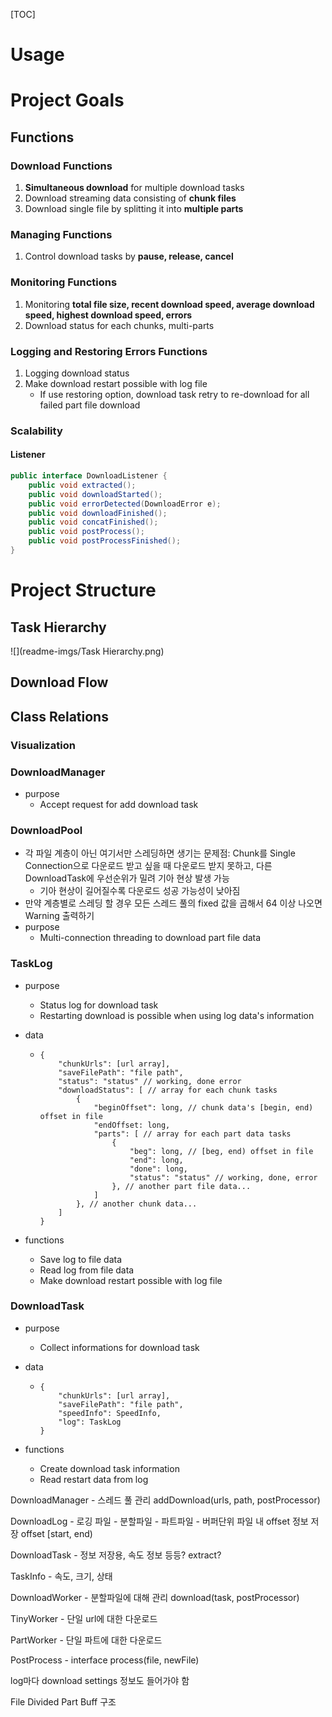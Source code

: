 [TOC]

# Usage

# Project Goals

## Functions

### Download Functions

1. **Simultaneous download** for multiple download tasks
2. Download streaming data consisting of **chunk files**
3. Download single file by splitting it into **multiple parts**

### Managing Functions

1. Control download tasks by **pause, release, cancel**

### Monitoring Functions

1. Monitoring **total file size, recent download speed, average download speed, highest download speed, errors**
2. Download status for each chunks, multi-parts

### Logging and Restoring Errors Functions

1. Logging download status
2. Make download restart possible with log file
   - If use restoring option, download task retry to re-download for all failed part file download

### Scalability

#### Listener

```java
public interface DownloadListener {
    public void extracted();
    public void downloadStarted();
    public void errorDetected(DownloadError e);
    public void downloadFinished();
    public void concatFinished();
    public void postProcess();
    public void postProcessFinished();
}
```

# Project Structure

## Task Hierarchy

![](readme-imgs/Task Hierarchy.png)

## Download Flow



## Class Relations

### Visualization

### DownloadManager

- purpose
  - Accept request for add download task

### DownloadPool

- 각 파일 계층이 아닌 여기서만 스레딩하면 생기는 문제점: Chunk를 Single Connection으로 다운로드 받고 싶을 때 다운로드 받지 못하고, 다른 DownloadTask에 우선순위가 밀려 기아 현상 발생 가능
  - 기아 현상이 길어질수록 다운로드 성공 가능성이 낮아짐
- 만약 계층별로 스레딩 할 경우 모든 스레드 풀의 fixed 값을 곱해서 64 이상 나오면 Warning 출력하기
- purpose
  - Multi-connection threading to download part file data

### TaskLog

- purpose
  - Status log for download task
  - Restarting download is possible when using log data's information

- data

  - ```
    {
        "chunkUrls": [url array],
        "saveFilePath": "file path",
        "status": "status" // working, done error
        "downloadStatus": [ // array for each chunk tasks
            {
                "beginOffset": long, // chunk data's [begin, end) offset in file
                "endOffset: long,
                "parts": [ // array for each part data tasks
                    {
                        "beg": long, // [beg, end) offset in file
                        "end": long,
                        "done": long,
                        "status": "status" // working, done, error
                    }, // another part file data...
                ]
            }, // another chunk data...
        ]
    }
    ```

- functions

  - Save log to file data
  - Read log from file data
  - Make download restart possible with log file

### DownloadTask

- purpose

  - Collect informations for download task

- data

  - ```
    {
    	"chunkUrls": [url array],
    	"saveFilePath": "file path",
    	"speedInfo": SpeedInfo,
    	"log": TaskLog
    }
    ```

- functions

  - Create download task information
  - Read restart data from log

DownloadManager - 스레드 풀 관리
addDownload(urls, path, postProcessor)

DownloadLog - 로깅
파일 - 분할파일 - 파트파일 - 버퍼단위
파일 내 offset 정보 저장
offset [start, end)

DownloadTask - 정보 저장용, 속도 정보 등등?
extract?

TaskInfo - 속도, 크기, 상태

DownloadWorker - 분할파일에 대해 관리
download(task, postProcessor)

TinyWorker - 단일 url에 대한 다운로드

PartWorker - 단일 파트에 대한 다운로드

PostProcess - interface
process(file, newFile)


log마다 download settings 정보도 들어가야 함

File
Divided
Part
Buff
구조
